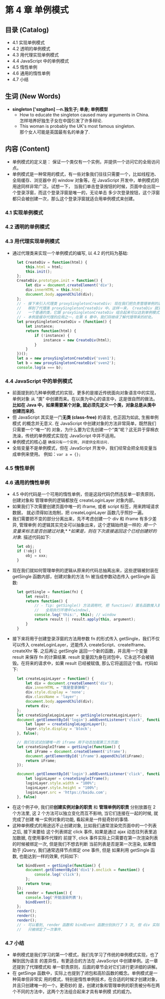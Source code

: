 # 第 4 章 单例模式

## 目录 (Catalog)
- 4.1 实现单例模式
- 4.2 透明的单例模式 
- 4.3 用代理实现单例模式
- 4.4 JavaScript 中的单例模式
- 4.5 惰性单例
- 4.6 通用的惰性单例
- 4.7 小结


## 生词 (New Words)
- **singleton ['sɪŋɡltən] --n.独生子; 单身; 单例模型**
    + How to educate the singleton caused many arguments in China.  
      怎样培养好独生子女在中国引发了许多辩论.
    + This woman is probably the UK's most famous singleton.  
      那个女人可能是英国最有名的单身了.



## 内容 (Content)
- 单例模式的定义是： 保证一个类仅有一个实例，并提供一个访问它的全局访问点。
- 单例模式是一种常用的模式，有一些对象我们往往只需要一个，比如线程池、全局缓存、浏览器中
  的 window 对象等。在 JavaScript 开发中，单例模式的用途同样非常广泛。试想一下，
  当我们单击登录按钮的时候，页面中会出现一个登录浮窗，而这个登录浮窗是唯一的，无论单击
  多少次登录按钮，这个浮窗都只会被创建一次，那么这个登录浮窗就适合用单例模式来创建。
### 4.1 实现单例模式

### 4.2 透明的单例模式 

### 4.3 用代理实现单例模式
- 通过代理类来实现一个单例模式的编写, 以 4.2 的代码为基础: 
  ```js
    let CreateDiv = function(html) {
        this.html = html;
        this.init();
    };
    CreateDiv.prototype.init = function() {
        let div = document.createElement('div');
        div.innerHTML = this.html;
        document.body.appendChild(div);
    };
    // - 接下来引入代理类 proxySingletonCreateDiv: 现在我们把负责管理单例的逻辑
    //   移到了代理类 proxySingletonCreateDiv 中。这样一来， CreateDiv 就变成了
    //   一个普通的类，它跟 proxySingletonCreateDiv 组合起来可以达到单例模式的效果.
    // - 本例是缓存代理的应用之一，在第 6 章中，我们将继续了解代理带来的好处。
    let proxySingletonCreateDiv = (function() {
        let instance;
        return function(html) {
            if (!instance) {
                instance = new CreateDiv(html);
            }
        }
    })();
    let a = new proxySingletonCreateDiv('sven1');
    let b = new proxySingletonCreateDiv('sven2');
    console.log(a === b);
  ```

### 4.4 JavaScript 中的单例模式
- 前面提到的几种单例模式的实现，更多的是接近传统面向对象语言中的实现，单例对象
  从 “类” 中创建而来。在以类为中心的语言中，这是很自然的做法。
  **比如在 Java 中，如果需要某个对象, 就必须先定义一个类，对象总是从类中创建而来的.**
- 但 JavaScript 其实是一门**无类 (class-free)** 的语言, 也正因为如此, 生搬单例模式
  的概念并无意义. 在 JavaScript 中创建对象的方法非常简单，既然我们只需要一个“唯一”的
  对象，为什么要为它先创建一个“类”呢？这无异于穿棉衣洗澡，传统的单例模式实现在 
  JavaScript 中并不适用。
- 单例模式的核心是 `确保只有一个实例, 并提供全局访问.`
- 全局变量不是单例模式，但在 JavaScript 开发中，我们经常会把全局变量当成单例来使用。
  例如：`var a = {};`

### 4.5 惰性单例

### 4.6 通用的惰性单例
- 4.5 中的代码是一个可用的惰性单例，但是这段代码仍然违反单一职责原则，创建对象和
  管理单例的逻辑都放在 createLoginLayer 对象内部。
- 如果我们下次需要创建页面中唯一的 iframe, 或者 script 标签，用来跨域请求数据，
  就必须得如法炮制，把 createLoginLayer 函数几乎照抄一遍。
- 我们需要把不变的部分分离出来，先不考虑创建一个 div 和 iframe 有多少差异, 管理单例
  的逻辑其实完全可以抽象出来，这个逻辑始终是一样的: *用一个变量来标志是否创建过对象,**
  **如果是，则在下次直接返回这个已经创建好的对象.* 描述代码如下:
  ```js
    let obj;
    if (!obj) {
        obj = xxx;
    }
  ```
- 现在我们就如何管理单例的逻辑从原来的代码总抽离出来，这些逻辑被封装在 getSingle
  函数内部，创建对象的方法 fn 被当成参数动态传入 getSingle 函数:
  ```js
    let getSingle = function(fn) {
        let result;
        return function() {
            // - Tip: getSingle() 方法调用时, 把 function() 匿名函数推入到
            //   全局执行环境中(window), 
            console.log('this:', this); // window
            return result || result.apply(this, argument);
        }
    }
  ```
- 接下来将用于创建登录浮窗的方法用参数 fn 的形式传入 getSingle，我们不仅可以传入
  createLoginLayer，还能传入 createScript、createIframe、createXhr 等. 
  之后再让 getSingle 返回一个新的函数，并且用一个变量 result 来保存 fn 的计算结果.
  result 变量因为身在闭包中，它永远不会被销毁。在将来的请求中，如果 result 已经被赋值,
  那么它将返回这个值。代码如下:
  ```js
    let createLoginLayer = function() {
        let div = document.createElement('div');
        div.innerHTML = "我是登录弹框";
        div.style.display = 'none';
        div.className = 'layer';
        document.body.appendChild(div);
        return div;
    };
    let createSingleLoginLayer = getSingle(createLoginLayer);
    document.getElementById('login').addEventListener('click', function(){
        let layer = createSingleLoginLayer();
        layer.style.display = 'block';
    }, false);

    // 我们在试试创建唯一的 iframe 用于动态加载第三方页面:
    let createSingleIframe = getSingle(function() {
        let iFrame = document.createElement('iframe');
        document.getElementById('iframe').appendChild(iFrame);
        return iFrame;
    });

    document.getElementById('login').addEventListener('click', function(){
        let loginLayer = createSingleIframe();
        loginLayer.style.width = "100%";
        loginLayer.style.height = "100%";
        loginLayer.src = 'https://baidu.com';
    }, false)
  ```
- 在这个例子中, 我们把**创建实例对象的职责** 和 **管理单例的职责** 分别放置在 2
  个方法里, 这 2 个方法可以独立变化而互不影响, 当它们连接在一起的时候, 就完成了创建
  唯一实例对象的功能, 看起来是一件挺奇妙的事情.
- 这种单例模式的用途远不止创建对象, 比如我们通常渲染完页面中的一个列表之后, 接下来要给
  这个列表绑定 click 事件, 如果是通过 ajax 动态往列表里追加数据, 在使用事件代理的
  前提下, click 事件实际上只需要在第一次渲染列表的时候被绑定一次, 但是我们不想去判断
  当前列表是否是第一次渲染, 如果借助于 jQuery, 我们通常选择节点绑定 one 事件, 但是
  如果利用 getSingle 函数, 也能达到一样的效果, 代码如下: 
  ```js
    let bindEvent = getSingle(function() {
        document.getElementById('div1').onclick = function() {
            console.log('click');
        };
        return true;
    });
    let render = function() {
        console.log('开始渲染列表');
        bindEvent();
    };
    render();
    render();
    render();
    // - 可以看到, render 函数和 bindEvent 函数分别执行了 3 次, 但 div 实际上
    //   只被绑定了一次事件.
  ```

### 4.7 小结
- 单例模式是我们学习的第一个模式，我们先学习了传统的单例模式实现，也了解到因为语言
  的差异性，有更适合的方法在 JavaScript 中创建单例。这一章还提到了代理模式和
  单一职责原则，后面的章节会对它们进行更详细的讲解。
- 在 getSinge 函数中，实际上也提到了闭包和高阶函数的概念。单例模式是一种简单但非常实
  用的模式，特别是惰性单例技术，在合适的时候才创建对象，并且只创建唯一的一个。更奇妙的
  是，创建对象和管理单例的职责被分布在两个不同的方法中，这两个方法组合起来才具有单例模
  式的威力。
